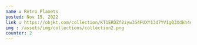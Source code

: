 ```yaml
---
name : Retro Planets
posted: Nov 15, 2022
link : https://objkt.com/collection/KT1ERDZf2iyw3G4FUXY13d7YV1gQ3Xdkh4dj
img : /assets/img/collections/collection2.png
counter: 2
---
```

